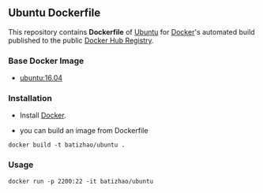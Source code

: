 ## Ubuntu Dockerfile


This repository contains **Dockerfile** of [Ubuntu](http://www.ubuntu.com/) for [Docker](https://www.docker.com/)'s automated build published to the public [Docker Hub Registry](https://registry.hub.docker.com/).

### Base Docker Image

* [ubuntu:16.04](https://registry.hub.docker.com/u/library/ubuntu/)


### Installation

* Install [Docker](https://www.docker.com/).

* you can build an image from Dockerfile

```
docker build -t batizhao/ubuntu .
```

### Usage

```
docker run -p 2200:22 -it batizhao/ubuntu
```
